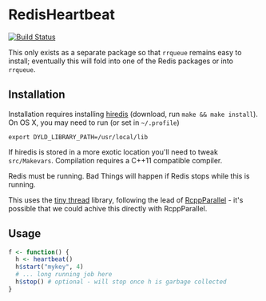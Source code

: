 # RedisHeartbeat

[![Build Status](https://travis-ci.org/richfitz/RedisHeartbeat.png?branch=master)](https://travis-ci.org/richfitz/RedisHeartbeat)

This only exists as a separate package so that `rrqueue` remains easy to install; eventually this will fold into one of the Redis packages or into `rrqueue`.

## Installation

Installation requires installing [hiredis](https://github.com/redis/hiredis) (download, run `make && make install`).  On OS X, you may need to run (or set in `~/.profile`)

```
export DYLD_LIBRARY_PATH=/usr/local/lib
```

If hiredis is stored in a more exotic location you'll need to tweak `src/Makevars`.  Compilation requires a C++11 compatible compiler.

Redis must be running.  Bad Things will happen if Redis stops while this is running.

This uses the [tiny thread](http://tinythreadpp.bitsnbites.eu/) library, following the lead of [RcppParallel](https://github.com/RcppCore/RcppParallel) - it's possible that we could achive this directly with RcppParallel.

## Usage

```r
f <- function() {
  h <- heartbeat()
  h$start("mykey", 4)
  # ... long running job here
  h$stop() # optional - will stop once h is garbage collected
}
```
